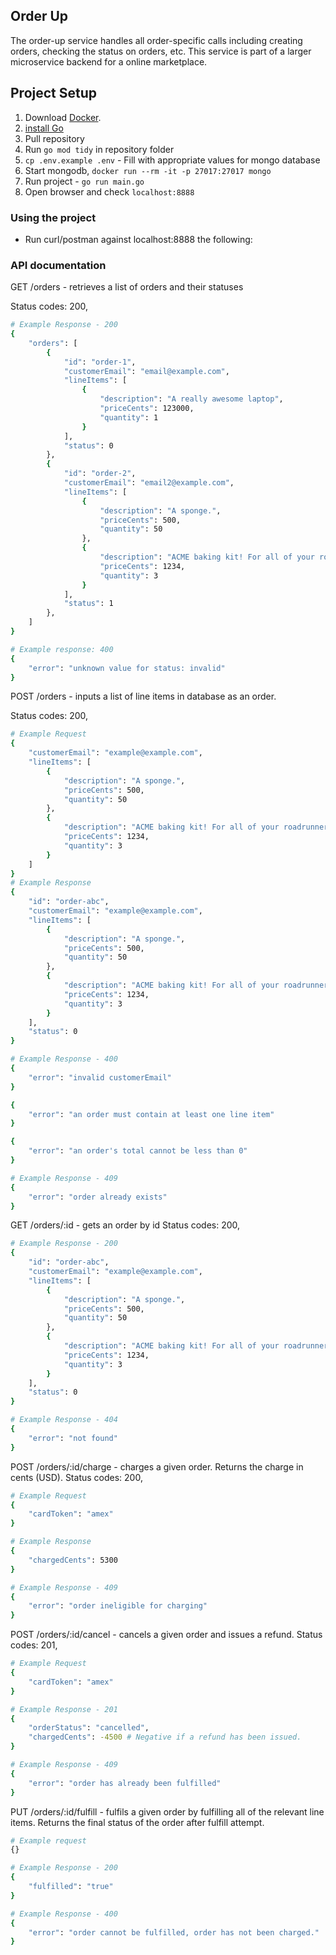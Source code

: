 <!-- # order-up

Code candidates will extend as part of their technical interview process. The
order-up service handles all order-specific calls including creating orders,
checking the status on orders, etc. This service is part of a larger microservice
backend for a online marketplace.

## Getting started

You also will need to [install Go](https://go.dev/doc/install). Then clone this
this repository and run `go mod tidy` within this repository to download all
necessary dependencies locally.

## Project Structure

### Top-level

The top-level only contains a single `main.go` file which holds the `main`
function. If you ran `go build ./.` that would produce a `order-up` binary that
would start by executing the `main` function in `main.go`.

### api package

The `api` package handles incoming HTTP requests with a REST paradigm and calls
various functions based on the path. This package uses the `storage` package to
perform the necessary functionality for each API call. The tests use a mocked
storage instance.

### storage package

The `storage` package contains the database calls necessary for persisting and
retrieving orders. The methods are missing the bodies of the functions since
you're expected to fill them in with whatever database and implementation you
think satisfies the tests and documented functionality.

### mocks package

The `mocks` package just contains a helper function for mocking an external
service by accepting an http.Handler and returning a *http.Client as well as
generated code for mocking a `*storage.Instance`. This simply makes the tests
easier in the `api` package.

## Relevant Go commands

* [`go mod tidy`](https://go.dev/ref/mod#go-mod-tidy) downloads all dependencies
and update `go.mod` file with any new dependencies
* [`go test -v -race ./...`](https://pkg.go.dev/cmd/go#hdr-Test_packages) tests all
files and subdirectories. You can instead do `go test -v ./storage/...` to only
test the storage package. Any public function with the format `TestX(*testing.T)`
will automatically be called by `go test`. Typically these functions are placed
in `X_test.go` files. You can pass a regex to `-run` like `-run ^TestInsertOrder$`
in order to just run tests matching the regex.
* [`go fmt ./...`](https://pkg.go.dev/cmd/go#hdr-Gofmt__reformat__package_sources)
reformats the go files according to the gofmt spec
* [`go vet ./...`](https://pkg.go.dev/cmd/go#hdr-Report_likely_mistakes_in_packages)
prints out most-likely errors or mistakes in Go code
* [`go get $package`](https://pkg.go.dev/cmd/go#hdr-Add_dependencies_to_current_module_and_install_them)
adds a new dependency to the current project

## Databases

The easiest way to run databases locally for testing is using
[Docker](https://docs.docker.com/get-docker/).
You can use any database you're familiar with these are just some examples.

Alternatively you can sign up for an online free tier of a hosted version of
these databases (like MongoDB Atlas, or CockroachDB Cloud) if that's easier.

### MongoDB

```bash
docker run --rm -it -p 27017:27017 mongo
```

### PostgreSQL

```bash
docker run --rm -it -p 5432:5432 -e POSTGRES_PASSWORD=password postgres
```

### Redis

```bash
docker run --rm -it -p 6379:6379 redis
```

### Relevant Database Packages

You can use any database or driver you're familiar with these are just some
examples.

* [mongo](https://pkg.go.dev/go.mongodb.org/mongo-driver/mongo) and the companion
[bson](https://pkg.go.dev/go.mongodb.org/mongo-driver/bson). See [this tutorial](https://www.mongodb.com/blog/post/mongodb-go-driver-tutorial).
* [database/sql](https://pkg.go.dev/database/sql) but this must be combined with
a driver package like [pq](github.com/lib/pq). See [this tutorial](https://golangdocs.com/golang-postgresql-example)
* [radix](https://pkg.go.dev/github.com/mediocregopher/radix/v4) Redis driver

Remember when you're adding new packages to run `go mod tidy` to ensure the
go.mod and go.sum files are updated. -->

## Order Up
The order-up service handles all order-specific calls including creating orders,
checking the status on orders, etc. This service is part of a larger microservice
backend for a online marketplace.

## Project Setup
<!-- Todo: Create start script. -->
1. Download [Docker](https://docs.docker.com/get-docker/).
1. [install Go](https://go.dev/doc/install)
1. Pull repository
1. Run `go mod tidy` in repository folder
1. `cp .env.example .env` - Fill with appropriate values for mongo database
1. Start mongodb, `docker run --rm -it -p 27017:27017 mongo`
1. Run project - `go run main.go`
1. Open browser and check `localhost:8888`

### Using the project
<!-- Todo: postman collection or similar. Local seed data as well? -->
- Run curl/postman against localhost:8888 the following:
<!-- TODO: Add more examples. -->

### API documentation

GET /orders - retrieves a list of orders and their statuses

Status codes: 200, 
```bash
# Example Response - 200
{
    "orders": [
        {
            "id": "order-1",
            "customerEmail": "email@example.com",
            "lineItems": [
                {
                    "description": "A really awesome laptop",
                    "priceCents": 123000,
                    "quantity": 1
                }
            ],
            "status": 0
        },
        {
            "id": "order-2",
            "customerEmail": "email2@example.com",
            "lineItems": [
                {
                    "description": "A sponge.",
                    "priceCents": 500,
                    "quantity": 50
                },
                {
                    "description": "ACME baking kit! For all of your roadrunner needs!",
                    "priceCents": 1234,
                    "quantity": 3
                }
            ],
            "status": 1
        },
    ]
}

# Example response: 400
{
    "error": "unknown value for status: invalid"
}

```

POST /orders - inputs a list of line items in database as an order.

Status codes: 200,
```bash
# Example Request
{
    "customerEmail": "example@example.com",
    "lineItems": [
        {
            "description": "A sponge.",
            "priceCents": 500,
            "quantity": 50
        },
        {
            "description": "ACME baking kit! For all of your roadrunner needs!",
            "priceCents": 1234,
            "quantity": 3
        }
    ]
}
# Example Response
{
    "id": "order-abc",
    "customerEmail": "example@example.com",
    "lineItems": [
        {
            "description": "A sponge.",
            "priceCents": 500,
            "quantity": 50
        },
        {
            "description": "ACME baking kit! For all of your roadrunner needs!",
            "priceCents": 1234,
            "quantity": 3
        }
    ],
    "status": 0
}

# Example Response - 400
{
    "error": "invalid customerEmail"
}

{ 
    "error": "an order must contain at least one line item"
}

{
    "error": "an order's total cannot be less than 0"
}

# Example Response - 409
{
    "error": "order already exists"
}
```

GET /orders/:id - gets an order by id
Status codes: 200,
```bash
# Example Response - 200
{
    "id": "order-abc",
    "customerEmail": "example@example.com",
    "lineItems": [
        {
            "description": "A sponge.",
            "priceCents": 500,
            "quantity": 50
        },
        {
            "description": "ACME baking kit! For all of your roadrunner needs!",
            "priceCents": 1234,
            "quantity": 3
        }
    ],
    "status": 0
}

# Example Response - 404
{
    "error": "not found"
}
```

<!-- Here I assumed USD because it had not been specified. This is important for the frontend team to know and to communicate to the user how they see fit. -->
POST /orders/:id/charge - charges a given order. Returns the charge in cents (USD).
Status codes: 200,
```bash
# Example Request
{
    "cardToken": "amex"
}

# Example Response
{
    "chargedCents": 5300
}

# Example Response - 409
{
    "error": "order ineligible for charging"
}
```

POST /orders/:id/cancel - cancels a given order and issues a refund.
Status codes: 201,
```bash
# Example Request
{
    "cardToken": "amex"
}

# Example Response - 201
{
    "orderStatus": "cancelled",
    "chargedCents": -4500 # Negative if a refund has been issued.
}

# Example Response - 409
{
    "error": "order has already been fulfilled"
}
```

PUT /orders/:id/fulfill - fulfils a given order by fulfilling all of the relevant line items.
Returns the final status of the order after fulfill attempt.
```bash
# Example request
{}

# Example Response - 200
{
    "fulfilled": "true"
}

# Example Response - 400
{
    "error": "order cannot be fulfilled, order has not been charged."
}
```